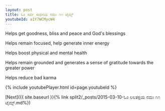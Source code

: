 ```yaml
---
layout: post
title: ಓಂ ಸರ್ವ ಸಾಧನಯ ನಮಃ ೧೧ ಟೈಮ್ಸ್
youtubeId: a1Y7WCMycW4
---
```

 
 
Helps get goodness, bliss and peace and God's blessings
 
Helps remain focused, help generate inner energy 
 
Helps boost physical and mental health 
 
Helps remain grounded and generates a sense of gratitude towards the greater power 
 
Helps reduce bad karma
 
 
 
 


{% include youtubePlayer.html id=page.youtubeId %}
 
[Next]({{ site.baseurl }}{% link  split2/_posts/2015-03-10-ಓಂ ಲಲತಕ್ಷಯ ನಮಃ ೧೧ ಟೈಮ್ಸ್.md%})
 
